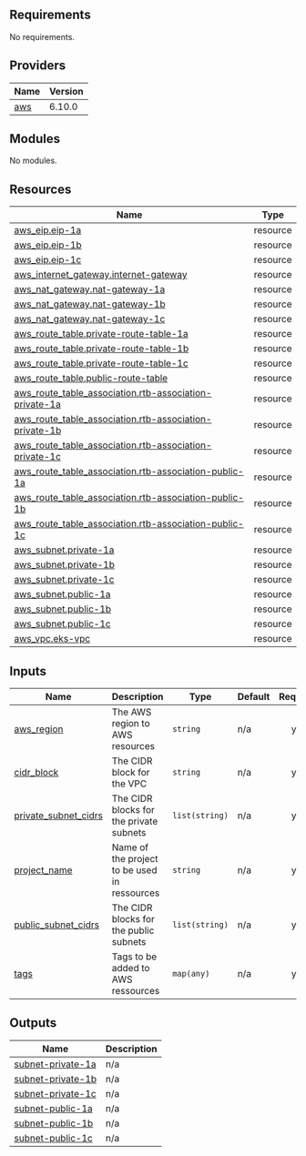 <!-- BEGIN_TF_DOCS -->
## Requirements

No requirements.

## Providers

| Name | Version |
|------|---------|
| <a name="provider_aws"></a> [aws](#provider\_aws) | 6.10.0 |

## Modules

No modules.

## Resources

| Name | Type |
|------|------|
| [aws_eip.eip-1a](https://registry.terraform.io/providers/hashicorp/aws/latest/docs/resources/eip) | resource |
| [aws_eip.eip-1b](https://registry.terraform.io/providers/hashicorp/aws/latest/docs/resources/eip) | resource |
| [aws_eip.eip-1c](https://registry.terraform.io/providers/hashicorp/aws/latest/docs/resources/eip) | resource |
| [aws_internet_gateway.internet-gateway](https://registry.terraform.io/providers/hashicorp/aws/latest/docs/resources/internet_gateway) | resource |
| [aws_nat_gateway.nat-gateway-1a](https://registry.terraform.io/providers/hashicorp/aws/latest/docs/resources/nat_gateway) | resource |
| [aws_nat_gateway.nat-gateway-1b](https://registry.terraform.io/providers/hashicorp/aws/latest/docs/resources/nat_gateway) | resource |
| [aws_nat_gateway.nat-gateway-1c](https://registry.terraform.io/providers/hashicorp/aws/latest/docs/resources/nat_gateway) | resource |
| [aws_route_table.private-route-table-1a](https://registry.terraform.io/providers/hashicorp/aws/latest/docs/resources/route_table) | resource |
| [aws_route_table.private-route-table-1b](https://registry.terraform.io/providers/hashicorp/aws/latest/docs/resources/route_table) | resource |
| [aws_route_table.private-route-table-1c](https://registry.terraform.io/providers/hashicorp/aws/latest/docs/resources/route_table) | resource |
| [aws_route_table.public-route-table](https://registry.terraform.io/providers/hashicorp/aws/latest/docs/resources/route_table) | resource |
| [aws_route_table_association.rtb-association-private-1a](https://registry.terraform.io/providers/hashicorp/aws/latest/docs/resources/route_table_association) | resource |
| [aws_route_table_association.rtb-association-private-1b](https://registry.terraform.io/providers/hashicorp/aws/latest/docs/resources/route_table_association) | resource |
| [aws_route_table_association.rtb-association-private-1c](https://registry.terraform.io/providers/hashicorp/aws/latest/docs/resources/route_table_association) | resource |
| [aws_route_table_association.rtb-association-public-1a](https://registry.terraform.io/providers/hashicorp/aws/latest/docs/resources/route_table_association) | resource |
| [aws_route_table_association.rtb-association-public-1b](https://registry.terraform.io/providers/hashicorp/aws/latest/docs/resources/route_table_association) | resource |
| [aws_route_table_association.rtb-association-public-1c](https://registry.terraform.io/providers/hashicorp/aws/latest/docs/resources/route_table_association) | resource |
| [aws_subnet.private-1a](https://registry.terraform.io/providers/hashicorp/aws/latest/docs/resources/subnet) | resource |
| [aws_subnet.private-1b](https://registry.terraform.io/providers/hashicorp/aws/latest/docs/resources/subnet) | resource |
| [aws_subnet.private-1c](https://registry.terraform.io/providers/hashicorp/aws/latest/docs/resources/subnet) | resource |
| [aws_subnet.public-1a](https://registry.terraform.io/providers/hashicorp/aws/latest/docs/resources/subnet) | resource |
| [aws_subnet.public-1b](https://registry.terraform.io/providers/hashicorp/aws/latest/docs/resources/subnet) | resource |
| [aws_subnet.public-1c](https://registry.terraform.io/providers/hashicorp/aws/latest/docs/resources/subnet) | resource |
| [aws_vpc.eks-vpc](https://registry.terraform.io/providers/hashicorp/aws/latest/docs/resources/vpc) | resource |

## Inputs

| Name | Description | Type | Default | Required |
|------|-------------|------|---------|:--------:|
| <a name="input_aws_region"></a> [aws\_region](#input\_aws\_region) | The AWS region to AWS resources | `string` | n/a | yes |
| <a name="input_cidr_block"></a> [cidr\_block](#input\_cidr\_block) | The CIDR block for the VPC | `string` | n/a | yes |
| <a name="input_private_subnet_cidrs"></a> [private\_subnet\_cidrs](#input\_private\_subnet\_cidrs) | The CIDR blocks for the private subnets | `list(string)` | n/a | yes |
| <a name="input_project_name"></a> [project\_name](#input\_project\_name) | Name of the project to be used in ressources | `string` | n/a | yes |
| <a name="input_public_subnet_cidrs"></a> [public\_subnet\_cidrs](#input\_public\_subnet\_cidrs) | The CIDR blocks for the public subnets | `list(string)` | n/a | yes |
| <a name="input_tags"></a> [tags](#input\_tags) | Tags to be added to AWS ressources | `map(any)` | n/a | yes |

## Outputs

| Name | Description |
|------|-------------|
| <a name="output_subnet-private-1a"></a> [subnet-private-1a](#output\_subnet-private-1a) | n/a |
| <a name="output_subnet-private-1b"></a> [subnet-private-1b](#output\_subnet-private-1b) | n/a |
| <a name="output_subnet-private-1c"></a> [subnet-private-1c](#output\_subnet-private-1c) | n/a |
| <a name="output_subnet-public-1a"></a> [subnet-public-1a](#output\_subnet-public-1a) | n/a |
| <a name="output_subnet-public-1b"></a> [subnet-public-1b](#output\_subnet-public-1b) | n/a |
| <a name="output_subnet-public-1c"></a> [subnet-public-1c](#output\_subnet-public-1c) | n/a |
<!-- END_TF_DOCS -->